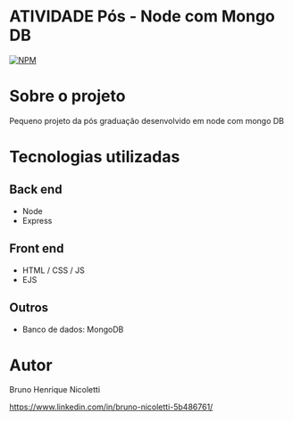 # ATIVIDADE Pós - Node com Mongo DB
[![NPM](https://img.shields.io/npm/l/react)](https://github.com/bhnicoletti/nodeMongoDB/blob/main/LICENSE) 

# Sobre o projeto

Pequeno projeto da pós graduação desenvolvido em node com mongo DB

# Tecnologias utilizadas
## Back end
- Node
- Express

## Front end
- HTML / CSS / JS 
- EJS

## Outros
- Banco de dados: MongoDB

# Autor

Bruno Henrique Nicoletti

https://www.linkedin.com/in/bruno-nicoletti-5b486761/

